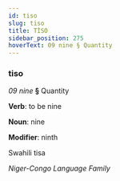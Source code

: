 ```yaml
---
id: tiso
slug: tiso
title: TİSO
sidebar_position: 275
hoverText: 09 nine § Quantity
---
```


### tiso

*09 nine* **§** Quantity

**Verb**: to be nine

**Noun**: nine

**Modifier**: ninth

Swahili tisa 

*Niger-Congo Language Family*